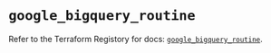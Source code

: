# `google_bigquery_routine`

Refer to the Terraform Registory for docs: [`google_bigquery_routine`](https://registry.terraform.io/providers/hashicorp/google-beta/5.9.0/docs/resources/google_bigquery_routine).

